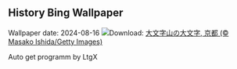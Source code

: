 ## History Bing Wallpaper
Wallpaper date: 2024-08-16
![](https://www.bing.com/th?id=OHR.Gozan2024_JA-JP4841375373_UHD.jpg&w=1000)Download: [大文字山の大文字, 京都 (© Masako Ishida/Getty Images)](https://www.bing.com/th?id=OHR.Gozan2024_JA-JP4841375373_UHD.jpg)

Auto get programm by LtgX

